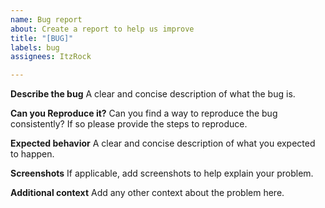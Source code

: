 ```yaml
---
name: Bug report
about: Create a report to help us improve
title: "[BUG]"
labels: bug
assignees: ItzRock

---
```


**Describe the bug**
A clear and concise description of what the bug is.

**Can you Reproduce it?**
Can you find a way to reproduce the bug consistently? If so please provide the steps to reproduce.

**Expected behavior**
A clear and concise description of what you expected to happen.

**Screenshots**
If applicable, add screenshots to help explain your problem.

**Additional context**
Add any other context about the problem here.

